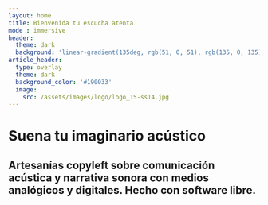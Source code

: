 ```yaml
---
layout: home
title: Bienvenida tu escucha atenta
mode : immersive
header:
  theme: dark
  background: 'linear-gradient(135deg, rgb(51, 0, 51), rgb(135, 0, 135))'
article_header:
  type: overlay
  theme: dark
  background_color: '#190033'
  image:
    src: /assets/images/logo/logo_15-ss14.jpg 
---
```


# Suena tu imaginario acústico

<h2>Artesanías copyleft sobre comunicación acústica y narrativa sonora con medios analógicos y digitales. <i class="fa-light fa-solar-system"></i> Hecho con software libre.</h2>
